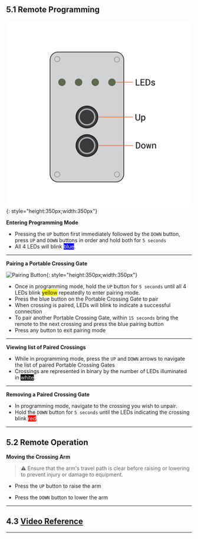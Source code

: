 ## 5.1 Remote Programming

![Portable Crossing Gate Remote](assets/Remote-01.png){: style="height:350px;width:350px"}

**Entering Programming Mode**

* Pressing the ``UP`` button first immediately followed by the ``DOWN`` button, press ``UP`` and ``DOWN`` buttons in order and hold both for ``5 seconds``
* All 4 LEDs will blink <span style="background-color:rgb(0, 0, 255)"><span style="color:white;">blue</span></span>.

---

**Pairing a Portable Crossing Gate**

![Pairing Button](assets/Remote_02.png){: style="height:350px;width:350px"}

* Once in programming mode, hold the ``UP`` button for ``5 seconds`` until all 4 LEDs blink <span style="background-color:rgb(255, 251, 0)">yellow</span> repeatedly to enter pairing mode.
* Press the blue button on the Portable Crossing Gate to pair
* When crossing is paired, LEDs will blink to indicate a successful connection
* To pair another Portable Crossing Gate, within ``15 seconds`` bring the remote to the next crossing and press the blue pairing button
* Press any button to exit pairing mode
---

**Viewing list of Paired Crossings**

* While in programming mode, press the ``UP`` and ``DOWN`` arrows to navigate the list of paired Portable Crossing Gates
* Crossings are represented in binary by the number of LEDs illuminated in <span style="background-color:rgb(0, 0, 0)"><span style="color:white;">white</span></span>.

---

**Removing a Paired Crossing Gate**

* In programming mode, navigate to the crossing you wish to unpair.
* Hold the ``DOWN`` button for ``5 seconds`` until the LEDs indicating the crossing blink <span style="background-color:rgb(255, 0, 0)"><span style="color:white;">red</span></span>.

---

## 5.2 Remote Operation
  
**Moving the Crossing Arm**

> ⚠️ Ensure that the arm's travel path is clear before raising or lowering to prevent injury or damage to equipment.

* Press the ``UP`` button to raise the arm

* Press the ``DOWN`` button to lower the arm

---

## 4.3 [Video Reference](https://drive.google.com/drive/folders/1m8iu9sO9QyP0LjTphAF3QGKxYsJJ6iOA?usp=drive_link)

---
